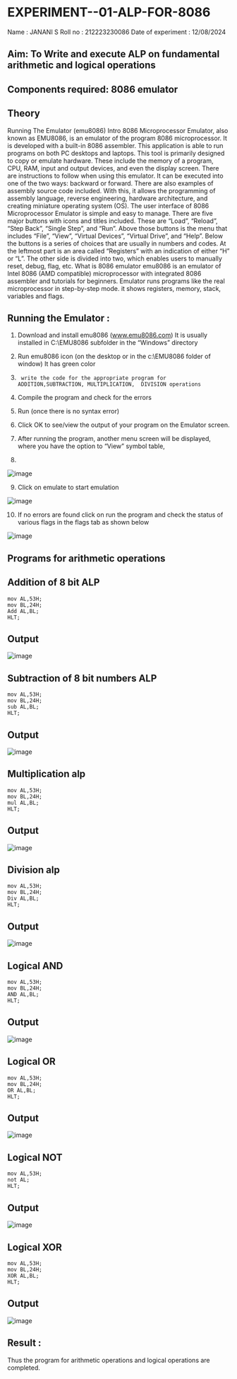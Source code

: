 # EXPERIMENT--01-ALP-FOR-8086
Name : JANANI S
Roll no : 212223230086
Date of experiment : 12/08/2024





## Aim: To Write and execute ALP on fundamental arithmetic and logical operations
## Components required: 8086  emulator 
## Theory 
Running The Emulator (emu8086) Intro 8086 Microprocessor Emulator, also known as EMU8086, is an emulator of the program 8086 microprocessor. It is developed with a built-in 8086 assembler. This application is able to run programs on both PC desktops and laptops. This tool is primarily designed to copy or emulate hardware. These include the memory of a program, CPU, RAM, input and output devices, and even the display screen. There are instructions to follow when using this emulator. It can be executed into one of the two ways: backward or forward. There are also examples of assembly source code included. With this, it allows the programming of assembly language, reverse engineering, hardware architecture, and creating miniature operating system (OS). The user interface of 8086 Microprocessor Emulator is simple and easy to manage. There are five major buttons with icons and titles included. These are “Load”, “Reload”, “Step Back”, “Single Step”, and “Run”. Above those buttons is the menu that includes “File”, “View”, “Virtual Devices”, “Virtual Drive”, and “Help”. Below the buttons is a series of choices that are usually in numbers and codes. At the leftmost part is an area called “Registers” with an indication of either “H” or “L”. The other side is divided into two, which enables users to manually reset, debug, flag, etc. What is 8086 emulator emu8086 is an emulator of Intel 8086 (AMD compatible) microprocessor with integrated 8086 assembler and tutorials for beginners. Emulator runs programs like the real microprocessor in step-by-step mode. it shows registers, memory, stack, variables and flags.


 ## Running the Emulator :
1.	Download and install emu8086 (www.emu8086.com) It is usually installed in C:\EMU8086 subfolder in the “Windows” directory
2.	  Run  emu8086 icon (on the desktop or in the c:\EMU8086 folder of window) It has green color 
 
 
3.		write the code for the appropriate program for ADDITION,SUBTRACTION, MULTIPLICATION,  DIVISION operations 

4.	 Compile the program and check for the errors 
5.	Run (once there is no syntax error) 

6.	Click OK to see/view the output of your program on the Emulator screen. 


7.	After running the program, another menu screen will be displayed, where you have the option to “View” symbol table,
8.	 


![image](https://user-images.githubusercontent.com/36288975/189273263-d65baae9-4b8f-4723-afb3-c0ffa4052b04.png)











9.	Click on emulate to start emulation 








![image](https://user-images.githubusercontent.com/36288975/189273273-9bb36ec1-e2e8-4892-8d35-37707332bfdc.png)








10.	If no errors are found click on run the program and check the status of various flags in the flags tab as shown below 






![image](https://user-images.githubusercontent.com/36288975/189273277-113a2a33-4a40-4ff8-95a5-ecd3a1f504fe.png)







## Programs for arithmetic  operations

## Addition  of 8 bit ALP 
```
mov AL,53H;
mov BL,24H;
Add AL,BL;
HLT;
```


## Output  
 ![image](https://github.com/user-attachments/assets/3782f42e-df80-4902-be7d-0d2131ed1b68)

## Subtraction   of 8 bit numbers  ALP 
 ```
mov AL,53H;
mov BL,24H;
sub AL,BL;
HLT;
```
## Output  
![image](https://github.com/user-attachments/assets/fcfbd8e2-1143-4cc4-9292-ba3e6a18f6be)

## Multiplication alp 
```
mov AL,53H;
mov BL,24H;
mul AL,BL;
HLT;
```
 ## Output  
![image](https://github.com/user-attachments/assets/b2fc328a-7cbd-4442-9fa6-8c037fcf6ae8)


## Division alp 
```
mov AL,53H;
mov BL,24H;
Div AL,BL;
HLT;
```
## Output  
![image](https://github.com/user-attachments/assets/71b9e5b0-dd31-4d6e-a757-15ec898cbdce)
## Logical AND
```
mov AL,53H;
mov BL,24H;
AND AL,BL;
HLT;
```
## Output
![image](https://github.com/user-attachments/assets/c60a6946-f409-474f-92cc-c2457a868685)
## Logical OR
```
mov AL,53H;
mov BL,24H;
OR AL,BL;
HLT;
```
## Output
![image](https://github.com/user-attachments/assets/9e0eef84-532a-4dc0-b27e-f30eb9498ec5)
## Logical NOT
```
mov AL,53H;
not AL;
HLT;
```
## Output
![image](https://github.com/user-attachments/assets/247c8d7d-00c1-48b0-84c7-5f464a2812f3)
## Logical XOR
```
mov AL,53H;
mov BL,24H;
XOR AL,BL;
HLT;
```
## Output 
![image](https://github.com/user-attachments/assets/3dd60c40-f479-46e1-adfd-1213d84ebbfb)

## Result :
Thus the program for arithmetic operations and logical operations are completed.








